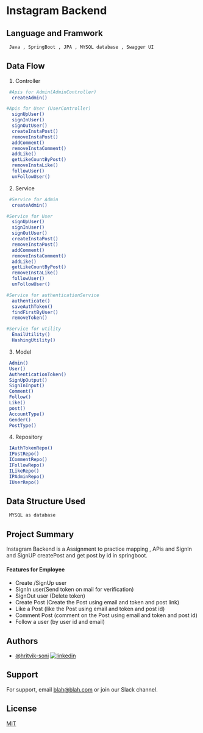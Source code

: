 # Instagram Backend

## Language and Framwork 

```bash
 Java , SpringBoot , JPA , MYSQL database , Swagger UI
```

## Data Flow

 1. Controller 

```bash
 #Apis for Admin(AdminController)
  createAdmin()

#Apis for User (UserController)
  signUpUser()
  signInUser()
  signOutUser()
  createInstaPost()
  removeInstaPost()
  addComment()
  removeInstaComment()
  addLike()
  getLikeCountByPost()
  removeInstaLike()
  followUser()
  unFollowUser()
```
2. Service 

```bash
 #Service for Admin 
  createAdmin()

#Service for User 
  signUpUser()
  signInUser()
  signOutUser()
  createInstaPost()
  removeInstaPost()
  addComment()
  removeInstaComment()
  addLike()
  getLikeCountByPost()
  removeInstaLike()
  followUser()
  unFollowUser()

#Service for authenticationService
  authenticate()
  saveAuthToken()
  findFirstByUser()
  removeToken()

#Service for utility
  EmailUtility()
  HashingUtility()
```

3. Model

```bash
 Admin()
 User()
 AuthenticationToken()
 SignUpOutput()
 SignInInput()
 Comment()
 Follow()
 Like()
 post()
 AccountType()
 Gender()
 PostType()
```
4. Repository

```bash
 IAuthTokenRepo()
 IPostRepo()
 ICommentRepo()
 IFollowRepo()
 ILikeRepo()
 IPAdminRepo()
 IUserRepo()
```

## Data Structure Used

```bash
 MYSQL as database
```

## Project Summary

Instagram Backend is a Assignment to practice mapping , APis and SignIn and SignUP createPost and get post by id in springboot.
 
  #### Features for Employee

- Create /SignUp user
- SignIn user(Send token on mail for verification)
- SignOut user (Delete token)
- Create Post (Create the Post using email and token and post link)
- Like a Post (like the Post using email and token and post id)
- Comment Post (comment on the Post using email and token and post id)
- Follow a user (by user id and email)

  
## Authors

- [@hritvik-soni](https://www.github.com/hritvik-soni)
[![linkedin](https://img.shields.io/badge/linkedin-0A66C2?style=for-the-badge&logo=linkedin&logoColor=white)](https://www.linkedin.com/)


## Support

For support, email blah@blah.com or join our Slack channel.


## License

[MIT](https://choosealicense.com/licenses/mit/)


